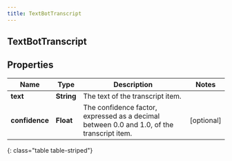 ```yaml
---
title: TextBotTranscript
---
```

## TextBotTranscript


## Properties

| Name | Type | Description | Notes |
| ------------ | ------------- | ------------- | ------------- |
| **text** | <!----><!---->**String**<!----> | The text of the transcript item. |  |
| **confidence** | <!----><!---->**Float**<!----> | The confidence factor, expressed as a decimal between 0.0 and 1.0, of the transcript item. |  [optional] |
{: class="table table-striped"}




